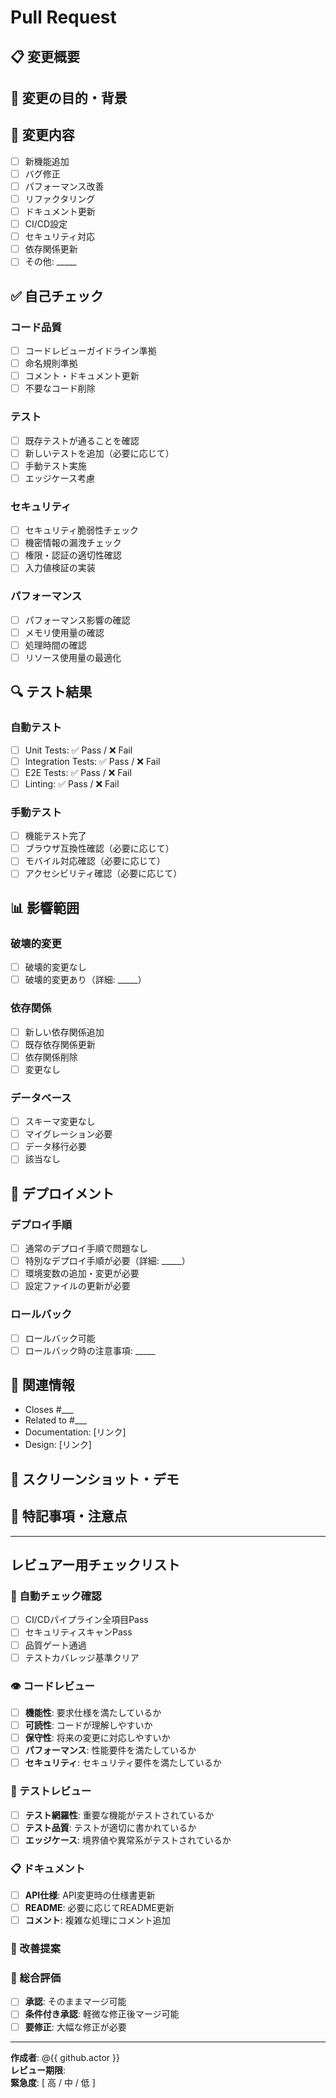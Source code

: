 # Pull Request

## 📋 変更概要
<!-- 何を変更したかを簡潔に記載 -->

## 🎯 変更の目的・背景
<!-- なぜこの変更が必要かを記載 -->

## 📂 変更内容
<!-- 変更されたファイル・機能にチェック -->
- [ ] 新機能追加
- [ ] バグ修正
- [ ] パフォーマンス改善
- [ ] リファクタリング
- [ ] ドキュメント更新
- [ ] CI/CD設定
- [ ] セキュリティ対応
- [ ] 依存関係更新
- [ ] その他: _____

## ✅ 自己チェック

### コード品質
- [ ] コードレビューガイドライン準拠
- [ ] 命名規則準拠
- [ ] コメント・ドキュメント更新
- [ ] 不要なコード削除

### テスト
- [ ] 既存テストが通ることを確認
- [ ] 新しいテストを追加（必要に応じて）
- [ ] 手動テスト実施
- [ ] エッジケース考慮

### セキュリティ
- [ ] セキュリティ脆弱性チェック
- [ ] 機密情報の漏洩チェック
- [ ] 権限・認証の適切性確認
- [ ] 入力値検証の実装

### パフォーマンス
- [ ] パフォーマンス影響の確認
- [ ] メモリ使用量の確認
- [ ] 処理時間の確認
- [ ] リソース使用量の最適化

## 🔍 テスト結果
<!-- テスト実行結果を記載 -->

### 自動テスト
- [ ] Unit Tests: ✅ Pass / ❌ Fail
- [ ] Integration Tests: ✅ Pass / ❌ Fail
- [ ] E2E Tests: ✅ Pass / ❌ Fail
- [ ] Linting: ✅ Pass / ❌ Fail

### 手動テスト
- [ ] 機能テスト完了
- [ ] ブラウザ互換性確認（必要に応じて）
- [ ] モバイル対応確認（必要に応じて）
- [ ] アクセシビリティ確認（必要に応じて）

## 📊 影響範囲
<!-- この変更が他の機能や作業に与える影響 -->

### 破壊的変更
- [ ] 破壊的変更なし
- [ ] 破壊的変更あり（詳細: _____）

### 依存関係
- [ ] 新しい依存関係追加
- [ ] 既存依存関係更新
- [ ] 依存関係削除
- [ ] 変更なし

### データベース
- [ ] スキーマ変更なし
- [ ] マイグレーション必要
- [ ] データ移行必要
- [ ] 該当なし

## 🚀 デプロイメント
<!-- デプロイに関する情報 -->

### デプロイ手順
- [ ] 通常のデプロイ手順で問題なし
- [ ] 特別なデプロイ手順が必要（詳細: _____）
- [ ] 環境変数の追加・変更が必要
- [ ] 設定ファイルの更新が必要

### ロールバック
- [ ] ロールバック可能
- [ ] ロールバック時の注意事項: _____

## 🔗 関連情報
<!-- 関連するIssue、PR、ドキュメントなど -->

- Closes #___
- Related to #___
- Documentation: [リンク]
- Design: [リンク]

## 📸 スクリーンショット・デモ
<!-- UI変更がある場合のスクリーンショットやデモ -->

## 🚨 特記事項・注意点
<!-- レビュアーが知っておくべき重要な情報 -->

---

## レビュアー用チェックリスト

### 🤖 自動チェック確認
- [ ] CI/CDパイプライン全項目Pass
- [ ] セキュリティスキャンPass
- [ ] 品質ゲート通過
- [ ] テストカバレッジ基準クリア

### 👁️ コードレビュー
- [ ] **機能性**: 要求仕様を満たしているか
- [ ] **可読性**: コードが理解しやすいか
- [ ] **保守性**: 将来の変更に対応しやすいか
- [ ] **パフォーマンス**: 性能要件を満たしているか
- [ ] **セキュリティ**: セキュリティ要件を満たしているか

### 🧪 テストレビュー
- [ ] **テスト網羅性**: 重要な機能がテストされているか
- [ ] **テスト品質**: テストが適切に書かれているか
- [ ] **エッジケース**: 境界値や異常系がテストされているか

### 📋 ドキュメント
- [ ] **API仕様**: API変更時の仕様書更新
- [ ] **README**: 必要に応じてREADME更新
- [ ] **コメント**: 複雑な処理にコメント追加

### 💭 改善提案
<!-- 具体的な改善案があれば記載 -->

### 🎯 総合評価
- [ ] **承認**: そのままマージ可能
- [ ] **条件付き承認**: 軽微な修正後マージ可能  
- [ ] **要修正**: 大幅な修正が必要

---

**作成者**: @{{ github.actor }}  
**レビュー期限**: <!-- 希望レビュー完了日 -->  
**緊急度**: [ 高 / 中 / 低 ]